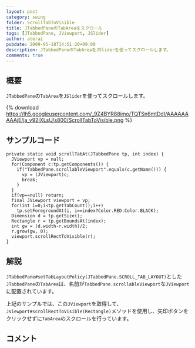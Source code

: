 ```yaml
---
layout: post
category: swing
folder: ScrollTabToVisible
title: JTabbedPaneのTabAreaをスクロール
tags: [JTabbedPane, JViewport, JSlider]
author: aterai
pubdate: 2009-05-18T14:51:20+09:00
description: JTabbedPaneのTabAreaをJSliderを使ってスクロールします。
comments: true
---
```

## 概要
`JTabbedPane`の`TabArea`を`JSlider`を使ってスクロールします。

{% download https://lh5.googleusercontent.com/_9Z4BYR88imo/TQTSn6mtDdI/AAAAAAAAAjE/ja_v92IXLsU/s800/ScrollTabToVisible.png %}

## サンプルコード
<pre class="prettyprint"><code>private static void scrollTabAt(JTabbedPane tp, int index) {
  JViewport vp = null;
  for(Component c:tp.getComponents()) {
    if("TabbedPane.scrollableViewport".equals(c.getName())) {
      vp = (JViewport)c;
      break;
    }
  }
  if(vp==null) return;
  final JViewport viewport = vp;
  for(int i=0;i&lt;tp.getTabCount();i++)
    tp.setForegroundAt(i, i==index?Color.RED:Color.BLACK);
  Dimension d = tp.getSize();
  Rectangle r = tp.getBoundsAt(index);
  int gw = (d.width-r.width)/2;
  r.grow(gw, 0);
  viewport.scrollRectToVisible(r);
}
</code></pre>

## 解説
`JTabbedPane#setTabLayoutPolicy(JTabbedPane.SCROLL_TAB_LAYOUT)`とした`JTabbedPane`の`TabArea`は、名前が`TabbedPane.scrollableViewport`な`JViewport`に配置されています。

上記のサンプルでは、この`JViewport`を取得して、`JViewport#scrollRectToVisible(Rectangle)`メソッドを使用し、矢印ボタンをクリックせずに`TabArea`のスクロールを行っています。

## コメント
